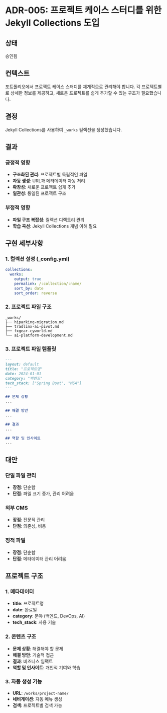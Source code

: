 # ADR-005: 프로젝트 케이스 스터디를 위한 Jekyll Collections 도입

## 상태
승인됨

## 컨텍스트
포트폴리오에서 프로젝트 케이스 스터디를 체계적으로 관리해야 합니다. 각 프로젝트별로 상세한 정보를 제공하고, 새로운 프로젝트를 쉽게 추가할 수 있는 구조가 필요했습니다.

## 결정
Jekyll Collections를 사용하여 `_works` 컬렉션을 생성했습니다.

## 결과

### 긍정적 영향
- **구조화된 관리**: 프로젝트별 독립적인 파일
- **자동 생성**: URL과 메타데이터 자동 처리
- **확장성**: 새로운 프로젝트 쉽게 추가
- **일관성**: 통일된 프로젝트 구조

### 부정적 영향
- **파일 구조 복잡성**: 컬렉션 디렉토리 관리
- **학습 곡선**: Jekyll Collections 개념 이해 필요

## 구현 세부사항

### 1. 컬렉션 설정 (_config.yml)
```yaml
collections:
  works:
    output: true
    permalink: /:collection/:name/
    sort_by: date
    sort_order: reverse
```

### 2. 프로젝트 파일 구조
```
_works/
├── hiparking-migration.md
├── tradlinx-ai-pivot.md
├── fxgear-cyworld.md
└── ai-platform-development.md
```

### 3. 프로젝트 파일 템플릿
```markdown
---
layout: default
title: "프로젝트명"
date: 2024-01-01
category: "백엔드"
tech_stack: ["Spring Boot", "MSA"]
---

## 문제 상황
...

## 해결 방안
...

## 결과
...

## 역할 및 인사이트
...
```

## 대안

### 단일 파일 관리
- **장점**: 단순함
- **단점**: 파일 크기 증가, 관리 어려움

### 외부 CMS
- **장점**: 전문적 관리
- **단점**: 의존성, 비용

### 정적 파일
- **장점**: 단순함
- **단점**: 메타데이터 관리 어려움

## 프로젝트 구조

### 1. 메타데이터
- **title**: 프로젝트명
- **date**: 완료일
- **category**: 분야 (백엔드, DevOps, AI)
- **tech_stack**: 사용 기술

### 2. 콘텐츠 구조
- **문제 상황**: 해결해야 할 문제
- **해결 방안**: 기술적 접근
- **결과**: 비즈니스 임팩트
- **역할 및 인사이트**: 개인적 기여와 학습

### 3. 자동 생성 기능
- **URL**: `/works/project-name/`
- **네비게이션**: 자동 메뉴 생성
- **검색**: 프로젝트별 검색 가능
